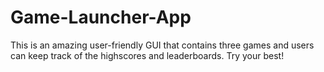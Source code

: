 # Game-Launcher-App
This is an amazing user-friendly GUI that contains three games and users can keep track of the highscores and leaderboards. Try your best!
